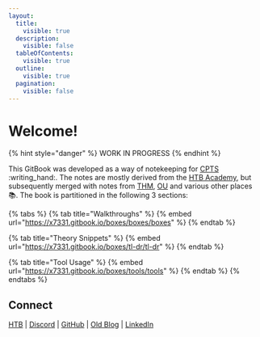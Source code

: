 ```yaml
---
layout:
  title:
    visible: true
  description:
    visible: false
  tableOfContents:
    visible: true
  outline:
    visible: true
  pagination:
    visible: false
---
```


# Welcome!

{% hint style="danger" %}
WORK IN PROGRESS
{% endhint %}

This GitBook was developed as a way of notekeeping for [CPTS](https://academy.hackthebox.com/preview/certifications/htb-certified-penetration-testing-specialist) :writing\_hand:. The notes are mostly derived from the [HTB Academy](https://academy.hackthebox.com/), but subsequently merged with notes from [THM](https://tryhackme.com/), [OU](https://www.open.ac.uk/) and various other places :books:. The book is partitioned in the following 3 sections:

{% tabs %}
{% tab title="Walkthroughs" %}
{% embed url="https://x7331.gitbook.io/boxes/boxes/boxes" %}
{% endtab %}

{% tab title="Theory Snippets" %}
{% embed url="https://x7331.gitbook.io/boxes/tl-dr/tl-dr" %}
{% endtab %}

{% tab title="Tool Usage" %}
{% embed url="https://x7331.gitbook.io/boxes/tools/tools" %}
{% endtab %}
{% endtabs %}

## Connect <a href="#about" id="about"></a>

[HTB](https://app.hackthebox.com/profile/1705946) | [Discord](https://discordapp.com/users/927863521700626462) | [GitHub](https://github.com/cspanias) | [Old Blog](https://cspanias.github.io/) | [LinkedIn](https://www.linkedin.com/in/charalamposspanias/)
